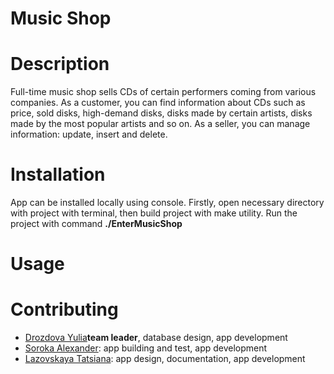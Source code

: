 # Music Shop
# Description
Full-time music shop sells CDs of certain performers coming from various companies. As a customer, you can find information about CDs such as price, sold disks, high-demand disks,  disks made by certain  artists, disks made by the most popular artists and so on. As a seller, you can manage information: update, insert and delete.
# Installation
App can be installed locally using console. Firstly, open necessary directory with project with terminal, then build project with make utility. Run the project with command **./EnterMusicShop**
# Usage
    
# Contributing
- [Drozdova Yulia](https://github.com/julliettee)**team leader**, database design, app development
- [Soroka Alexander](https://github.com/depravo): app building and test, app development
- [Lazovskaya Tatsiana](https://github.com/tanyalzvsk): app design, documentation, app development
